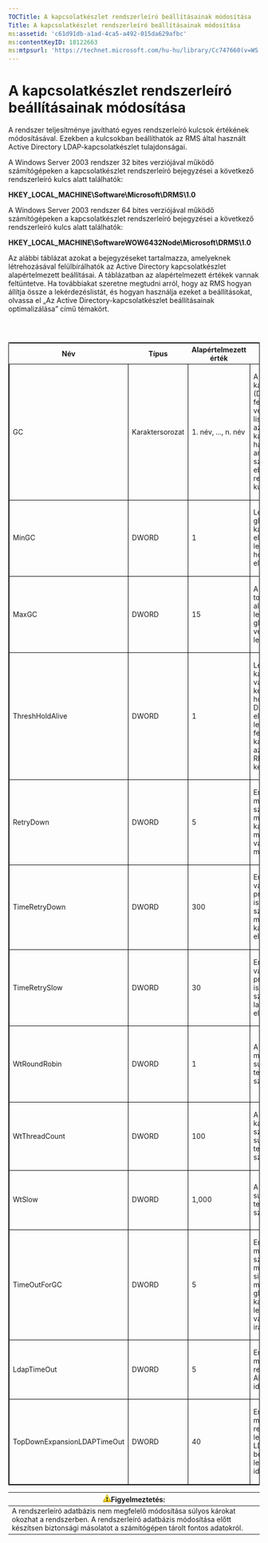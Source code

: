 ```yaml
---
TOCTitle: A kapcsolatkészlet rendszerleíró beállításainak módosítása
Title: A kapcsolatkészlet rendszerleíró beállításainak módosítása
ms:assetid: 'c61d91db-a1ad-4ca5-a492-015da629afbc'
ms:contentKeyID: 18122663
ms:mtpsurl: 'https://technet.microsoft.com/hu-hu/library/Cc747660(v=WS.10)'
---
```


A kapcsolatkészlet rendszerleíró beállításainak módosítása
==========================================================

A rendszer teljesítménye javítható egyes rendszerleíró kulcsok értékének módosításával. Ezekben a kulcsokban beállíthatók az RMS által használt Active Directory LDAP-kapcsolatkészlet tulajdonságai.

A Windows Server 2003 rendszer 32 bites verziójával működő számítógépeken a kapcsolatkészlet rendszerleíró bejegyzései a következő rendszerleíró kulcs alatt találhatók:

**HKEY\_LOCAL\_MACHINE\\Software\\Microsoft\\DRMS\\1.0**

A Windows Server 2003 rendszer 64 bites verziójával működő számítógépeken a kapcsolatkészlet rendszerleíró bejegyzései a következő rendszerleíró kulcs alatt találhatók:

**HKEY\_LOCAL\_MACHINE\\SoftwareWOW6432Node\\Microsoft\\DRMS\\1.0**

Az alábbi táblázat azokat a bejegyzéseket tartalmazza, amelyeknek létrehozásával felülbírálhatók az Active Directory kapcsolatkészlet alapértelmezett beállításai. A táblázatban az alapértelmezett értékek vannak feltüntetve. Ha továbbiakat szeretne megtudni arról, hogy az RMS hogyan állítja össze a lekérdezéslistát, és hogyan használja ezeket a beállításokat, olvassa el „Az Active Directory-kapcsolatkészlet beállításainak optimalizálása” című témakört.

###  

<p> </p>
<table style="border:1px solid black;">
<colgroup>
<col width="20%" />
<col width="20%" />
<col width="20%" />
<col width="20%" />
<col width="20%" />
</colgroup>
<thead>
<tr class="header">
<th>Név</th>
<th>Típus</th>
<th>Alapértelmezett érték</th>
<th>Leírás</th>
<th>Megjegyzések</th>
</tr>
</thead>
<tbody>
<tr class="odd">
<td style="border:1px solid black;"><p>GC</p></td>
<td style="border:1px solid black;"><p>Karaktersorozat</p></td>
<td style="border:1px solid black;"><p>1. név, ..., n. név</p></td>
<td style="border:1px solid black;"><p>A globális katalógusokat (DNS-nevükön) felsoroló, vesszővel tagolt lista. Az RMS csak azokat a globális katalógusokat használja, amelyek szerepelnek ebben a rendszerleíró kulcsban.</p></td>
<td style="border:1px solid black;"><p>Ha azt szeretné, hogy az RMS ne hozzon létre lekérdezéslistát, ezzel a beállítással adja meg, hogy mely globális katalógusokat használja.</p></td>
</tr>  
<tr class="even">
<td style="border:1px solid black;"><p>MinGC</p></td>
<td style="border:1px solid black;"><p>DWORD</p></td>
<td style="border:1px solid black;"><p>1</p></td>
<td style="border:1px solid black;"><p>Legalább ennyi globális katalógusnak elérhetőnek kell lennie ahhoz, hogy az RMS elindulhasson.</p></td>
<td style="border:1px solid black;"></td>
</tr>  
<tr class="odd">
<td style="border:1px solid black;"><p>MaxGC</p></td>
<td style="border:1px solid black;"><p>DWORD</p></td>
<td style="border:1px solid black;"><p>15</p></td>
<td style="border:1px solid black;"><p>A topológiaészlelési algoritmus legfeljebb ennyi globális katalógust vesz fel a lekérdezéslistába.</p></td>
<td style="border:1px solid black;"></td>
</tr>  
<tr class="even">
<td style="border:1px solid black;"><p>ThreshHoldAlive</p></td>
<td style="border:1px solid black;"><p>DWORD</p></td>
<td style="border:1px solid black;"><p>1</p></td>
<td style="border:1px solid black;"><p>Legalább ennyi kapcsolatnak válaszképesnek kell lennie ahhoz, hogy a DiscoveryServices elkezdje keresni a lekérdezéslistába felvehető globális katalógusokat azért, hogy az RMS fogadhassa a kérelmeket.</p></td>
<td style="border:1px solid black;"></td>
</tr>  
<tr class="odd">
<td style="border:1px solid black;"><p>RetryDown</p></td>
<td style="border:1px solid black;"><p>DWORD</p></td>
<td style="border:1px solid black;"><p>5</p></td>
<td style="border:1px solid black;"><p>Ennyiszer próbálja meg újra elérni a szolgáltatás a nem működő kapcsolatot, mielőtt válaszképtelennek minősítené.</p></td>
<td style="border:1px solid black;"></td>
</tr>  
<tr class="even">
<td style="border:1px solid black;"><p>TimeRetryDown</p></td>
<td style="border:1px solid black;"><p>DWORD</p></td>
<td style="border:1px solid black;"><p>300</p></td>
<td style="border:1px solid black;"><p>Ennyi másodperc várakozás után próbálkozik meg ismét a szolgáltatás a nem működő kapcsolatok elérésével.</p></td>
<td style="border:1px solid black;"><p>Ennek a beállításnak a módosítására csak kivételes körülmények között lehet szükség.</p></td>
</tr>  
<tr class="odd">
<td style="border:1px solid black;"><p>TimeRetrySlow</p></td>
<td style="border:1px solid black;"><p>DWORD</p></td>
<td style="border:1px solid black;"><p>30</p></td>
<td style="border:1px solid black;"><p>Ennyi másodperc várakozás után próbálkozik meg ismét a szolgáltatás a lassú kapcsolatok elérésével.</p></td>
<td style="border:1px solid black;"><p>Ennek a beállításnak a módosítására csak kivételes körülmények között lehet szükség.</p></td>
</tr>  
<tr class="even">
<td style="border:1px solid black;"><p>WtRoundRobin</p></td>
<td style="border:1px solid black;"><p>DWORD</p></td>
<td style="border:1px solid black;"><p>1</p></td>
<td style="border:1px solid black;"><p>A ciklikus multiplexelés súlya a terheléselosztás szempontjából.</p></td>
<td style="border:1px solid black;"><p>A ciklikus multiplexelés viszonylagos fontossága a terheléselosztáson belül. Az 1 a legkisebb érték.</p></td>
</tr>  
<tr class="odd">
<td style="border:1px solid black;"><p>WtThreadCount</p></td>
<td style="border:1px solid black;"><p>DWORD</p></td>
<td style="border:1px solid black;"><p>100</p></td>
<td style="border:1px solid black;"><p>A kapcsolatonkénti szálak számának súlya a terheléselosztás szempontjából.</p></td>
<td style="border:1px solid black;"><p>A szálak kis számának viszonylagos fontossága.</p></td>
</tr>  
<tr class="even">
<td style="border:1px solid black;"><p>WtSlow</p></td>
<td style="border:1px solid black;"><p>DWORD</p></td>
<td style="border:1px solid black;"><p>1,000</p></td>
<td style="border:1px solid black;"><p>A lassú kapcsolat súlya a terheléselosztás szempontjából.</p></td>
<td style="border:1px solid black;"><p>Annak a viszonylagos súlya, hogy a kapcsolat nem lassú.</p></td>
</tr>  
<tr class="odd">
<td style="border:1px solid black;"><p>TimeOutForGC</p></td>
<td style="border:1px solid black;"><p>DWORD</p></td>
<td style="border:1px solid black;"><p>5</p></td>
<td style="border:1px solid black;"><p>Ennyi másodpercig vár a szolgáltatás, mielőtt sikertelennek minősítené az egy globális katalógusnak a lekérdezéslistába való felvételére irányuló kérelmet.</p></td>
<td style="border:1px solid black;"></td>
</tr>  
<tr class="even">
<td style="border:1px solid black;"><p>LdapTimeOut</p></td>
<td style="border:1px solid black;"><p>DWORD</p></td>
<td style="border:1px solid black;"><p>5</p></td>
<td style="border:1px solid black;"><p>Ennyi másodpercig vár a rendszer az LDAP API-hívások időtúllépése előtt.</p></td>
<td style="border:1px solid black;"></td>
</tr>  
<tr class="odd">
<td style="border:1px solid black;"><p>TopDownExpansionLDAPTimeOut</p></td>
<td style="border:1px solid black;"><p>DWORD</p></td>
<td style="border:1px solid black;"><p>40</p></td>
<td style="border:1px solid black;"><p>Ennyi másodpercig vár a rendszer a felülről lefelé irányuló LDAP-behelyettesítési lekérdezések időtúllépése előtt.</p></td>
<td style="border:1px solid black;"></td>
</tr>  
</tbody>  
</table>
  
| ![](images/Cc747660.Caution(WS.10).gif)Figyelmeztetés:                                                                                                                        |  
|------------------------------------------------------------------------------------------------------------------------------------------------------------------------------------------------------------|  
| A rendszerleíró adatbázis nem megfelelő módosítása súlyos károkat okozhat a rendszerben. A rendszerleíró adatbázis módosítása előtt készítsen biztonsági másolatot a számítógépen tárolt fontos adatokról. |
